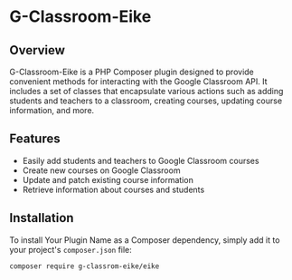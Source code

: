 # G-Classroom-Eike

## Overview

G-Classroom-Eike is a PHP Composer plugin designed to provide convenient methods for interacting with the Google Classroom API. It includes a set of classes that encapsulate various actions such as adding students and teachers to a classroom, creating courses, updating course information, and more.

## Features

- Easily add students and teachers to Google Classroom courses
- Create new courses on Google Classroom
- Update and patch existing course information
- Retrieve information about courses and students

## Installation

To install Your Plugin Name as a Composer dependency, simply add it to your project's `composer.json` file:

```bash
composer require g-classrom-eike/eike